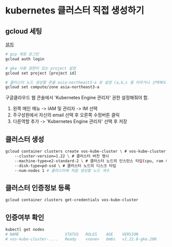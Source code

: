 # kubernetes 클러스터 직접 생성하기

## gcloud 세팅

[설치](https://cloud.google.com/sdk/docs/install-sdk?hl=ko)

```sh
# gcp 계정 로그인
gcloud auth login

# gke 사용 권한이 있는 project 설정
gcloud set project [project id]

# 클러스터 노드 생성할 존을 asia-northeast3-a 로 설정 (a,b,c 중 아무거나 선택해도 됨)
gcloud set compute/zone asia-northeast3-a
```

구글클라우드 웹 콘솔에서 'Kubernetes Engine 관리자' 권한 설정해줘야 함.

1. 왼쪽 메인 메뉴 -> IAM 및 관리자 -> IM 선택
2. 주구성원에서 자신의 email 선택 후 오른쪽 수정버튼 클릭
3. 다른역할 추가 -> 'Kubernetes Engine 관리자' 선택 후 저장

## 클러스터 생성

```sh
gcloud container clusters create vos-kube-cluster \ # vos-kube-cluster: 클러스터 이름
    --cluster-version=1.22 \ # 클러스터 버전 명시
    --machine-type=e2-standard-2 \ # 클러스터 노드의 인스턴스 타입(cpu, ram 사양)
    --disk-type=pd-ssd \ # 클러스터 노드의 디스크 타입
    --num-nodes 1 # 클러스터에 처음 생성할 노드 개수
```

## 클러스터 인증정보 등록

```sh
gcloud container clusters get-credentials vos-kube-cluster
```

## 인증여부 확인

```sh
kubectl get nodes
# NAME                    STATUS   ROLES    AGE    VERSION
# vos-kube-cluster-....   Ready    <none>   6m6s   v1.22.8-gke.200
```
